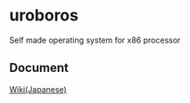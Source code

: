 # uroboros
Self made operating system for x86 processor

## Document
[Wiki(Japanese)](https://github.com/kamaboko123/uroboros/wiki)
